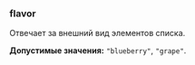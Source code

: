 ### flavor

Отвечает за внешний вид элементов списка.

<!-- props:start -->
**Допустимые значения:** `"blueberry"`, `"grape"`.
<!-- props:end -->
